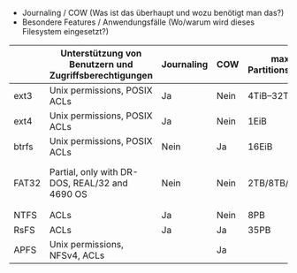 + Journaling / COW (Was ist das überhaupt und wozu benötigt man das?)
+ Besondere Features / Anwendungsfälle (Wo/warum wird dieses Filesystem eingesetzt?)

||Unterstützung von Benutzern und Zugriffsberechtigungen|Journaling|COW|max. Partitionsgröße|max. Dateigröße|max. Anzahl von Dateien|Besondere Features / Anwendungsfälle|
|-|-|-|-|-|-|-|-|
|ext3|Unix permissions, POSIX ACLs|Ja|Nein|4TiB–32TiB|16GiB–2TiB|Variabel||
|ext4|Unix permissions, POSIX ACLs|Ja|Nein|1EiB|16-256TiB|4 billion||
|btrfs|Unix permissions, POSIX ACLs|Nein|Ja|16EiB|16EiB|2<sup>64</sup>||
|FAT32|Partial, only with DR-DOS, REAL/32 and 4690 OS|Nein|Nein|2TB/8TB/16TB|2GiB (without LFS) 4GiB (with LFS)|268,173,300||
|NTFS|ACLs|Ja|Nein|8PB|8PB|2<sup>32</sup>-1||
|RsFS|ACLs|Ja|Ja|35PB|35PB|-||
|APFS|Unix permissions, NFSv4, ACLs||Ja||8EB|9,223,372,036,854,775,808||